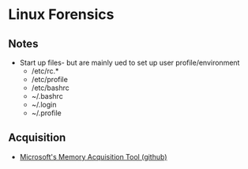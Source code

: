 # Linux Forensics



## Notes

- Start up files- but are mainly ued to set up user profile/environment
  - /etc/rc.*
  - /etc/profile
  - /etc/bashrc
  - ~/.bashrc
  - ~/.login
  - ~/.profile
  
 ## Acquisition
 
 - [Microsoft's Memory Acquisition Tool (github)](https://github.com/microsoft/avml)
